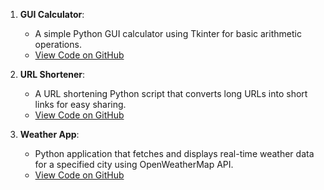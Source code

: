 1. **GUI Calculator**:
   - A simple Python GUI calculator using Tkinter for basic arithmetic operations.
   - [View Code on GitHub](https://github.com/Sreeju7733/projects/blob/main/gui-calculator.py)

2. **URL Shortener**:
   - A URL shortening Python script that converts long URLs into short links for easy sharing.
   - [View Code on GitHub](https://github.com/Sreeju7733/projects/blob/main/url-shortener.py)

3. **Weather App**:
   - Python application that fetches and displays real-time weather data for a specified city using OpenWeatherMap API.
   - [View Code on GitHub](https://github.com/Sreeju7733/projects/blob/main/weather-app.py)
